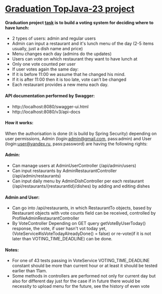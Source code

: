 [Graduation TopJava-23 project](https://javaops.ru/view/topjava2)
===============================

#### Graduation project [task](https://github.com/JavaOPs/topjava/blob/master/graduation.md) is to build a voting system for deciding where to have lunch:
- 2 types of users: admin and regular users
- Admin can input a restaurant and it's lunch menu of the day (2-5 items usually, just a dish name and price)
- Menu changes each day (admins do the updates)
- Users can vote on which restaurant they want to have lunch at
- Only one vote counted per user
- If user votes again the same day:
- If it is before 11:00 we assume that he changed his mind.
- If it is after 11:00 then it is too late, vote can't be changed
- Each restaurant provides a new menu each day.

#### API documentation performed by Swagger:
- http://localhost:8080/swagger-ui.html
- http://localhost:8080/v3/api-docs

#### How it works:
When the authorisation is done (it is build by Spring Security) depending on user permissions,
Admin (login:admin@gmail.com, pass:admin) and User (login:user@yandex.ru, pass:password) are having the following rights: 

#### Admin:
- Can manage users at AdminUserController (/api/admin/users)
- Can input restaurants by AdminRestaurantController (/api/admin/restaurants)
- Can input daily menu by AdminDishController per each restaurant (/api/restaurants/{restaurantId}/dishes)
by adding and editing dishes

#### Admin and User:
- Can go into /api/restaurants, in which RestaurantTo objects, based by Restaurant objects with vote counts field 
can be received, controlled by ProfileAdminRestaurantController
- By VoteController Depending on GET query getVoteByUserToday() response, the vote, if user hasn't vot today yet,
  (VoteService#isVoteTodayAlreadyDone() = false) or re-vote(if it is not later than VOTING_TIME_DEADLINE) can be done.

#### Notes:
- For one of 43 tests passing in VoteService VOTING_TIME_DEADLINE constant should be more than current hour
or at least it should be tested earlier than 11am.
- Some methods in controllers are performed not only for current day but also for different day
just for the case if in future there would be necessity to upload menu for the future, see the history of even vote
